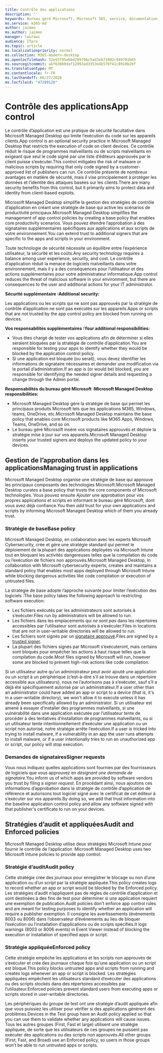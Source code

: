 ```yaml
---
title: Contrôle des applications
description: ''
keywords: Bureau géré Microsoft, Microsoft 365, service, documentation
ms.service: m365-md
author: jaimeo
ms.author: jaimeo
manager: laurawi
audience: ITpro
ms.topic: article
ms.localizationpriority: normal
ms.collection: M365-modern-desktop
ms.openlocfilehash: 32ed3f95ebb4299796c5ad3eb71802c949701b65
ms.sourcegitcommit: abf63669daf12993ad3353e4b578f41c8910b20f
ms.translationtype: MT
ms.contentlocale: fr-FR
ms.lasthandoff: 08/27/2020
ms.locfileid: "47289126"
---
```

# <a name="app-control"></a><span data-ttu-id="3d7dd-103">Contrôle des applications</span><span class="sxs-lookup"><span data-stu-id="3d7dd-103">App control</span></span>

<span data-ttu-id="3d7dd-104">Le contrôle d’application est une pratique de sécurité facultative dans Microsoft Managed Desktop qui limite l’exécution du code sur les appareils clients.</span><span class="sxs-lookup"><span data-stu-id="3d7dd-104">App control is an optional security practice in Microsoft Managed Desktop that restricts the execution of code on client devices.</span></span> <span data-ttu-id="3d7dd-105">Ce contrôle réduit le risque de programmes malveillants ou de scripts malveillants en exigeant que seul le code signé par une liste d’éditeurs approuvés par le client puisse s’exécuter.</span><span class="sxs-lookup"><span data-stu-id="3d7dd-105">This control mitigates the risk of malware or malicious scripts by requiring that only code signed by a customer-approved list of publishers can run.</span></span> <span data-ttu-id="3d7dd-106">Ce contrôle présente de nombreux avantages en matière de sécurité, mais il vise principalement à protéger les données et l’identité des attaques basées sur les clients.</span><span class="sxs-lookup"><span data-stu-id="3d7dd-106">There are many security benefits from this control, but it primarily aims to protect data and identity from client-based exploits.</span></span>

<span data-ttu-id="3d7dd-107">Microsoft Managed Desktop simplifie la gestion des stratégies de contrôle d’application en créant une stratégie de base qui active les scénarios de productivité principaux.</span><span class="sxs-lookup"><span data-stu-id="3d7dd-107">Microsoft Managed Desktop simplifies the management of app control policies by creating a base policy that enables core productivity scenarios.</span></span> <span data-ttu-id="3d7dd-108">Vous pouvez étendre l’approbation à des signataires supplémentaires spécifiques aux applications et aux scripts de votre environnement.</span><span class="sxs-lookup"><span data-stu-id="3d7dd-108">You can extend trust to additional signers that are specific to the apps and scripts in your environment.</span></span> 


<span data-ttu-id="3d7dd-109">Toute technologie de sécurité nécessite un équilibre entre l’expérience utilisateur, la sécurité et les coûts.</span><span class="sxs-lookup"><span data-stu-id="3d7dd-109">Any security technology requires a balance among user experience, security, and cost.</span></span> <span data-ttu-id="3d7dd-110">Le contrôle d’application réduit la menace de logiciels malveillants dans votre environnement, mais il y a des conséquences pour l’utilisateur et des actions supplémentaires pour votre administrateur informatique.</span><span class="sxs-lookup"><span data-stu-id="3d7dd-110">App control reduces the threat of malicious software in your environment, but there are consequences to the user and additional actions for your IT administrator.</span></span>

<span data-ttu-id="3d7dd-111">**Sécurité supplémentaire :**</span><span class="sxs-lookup"><span data-stu-id="3d7dd-111">**Additional security:**</span></span>

<span data-ttu-id="3d7dd-112">Les applications ou les scripts qui ne sont pas approuvés par la stratégie de contrôle d’application ne sont pas exécutés sur les appareils.</span><span class="sxs-lookup"><span data-stu-id="3d7dd-112">Apps or scripts that are not trusted by the app control policy are blocked from running on devices.</span></span>

<span data-ttu-id="3d7dd-113">**Vos responsabilités supplémentaires :**</span><span class="sxs-lookup"><span data-stu-id="3d7dd-113">**Your additional responsibilities:**</span></span>

- <span data-ttu-id="3d7dd-114">Vous êtes chargé de tester vos applications afin de déterminer si elles seraient bloquées par la stratégie de contrôle d’application.</span><span class="sxs-lookup"><span data-stu-id="3d7dd-114">You are responsible for testing your apps to identify whether they would be blocked by the application control policy.</span></span>
- <span data-ttu-id="3d7dd-115">Si une application est bloquée (ou serait), vous devez identifier les informations de signataire nécessaires et demander une modification via le portail d’administration.</span><span class="sxs-lookup"><span data-stu-id="3d7dd-115">If an app is (or would be) blocked, you are responsible for identifying the needed signer details and requesting a change through the Admin portal.</span></span>

<span data-ttu-id="3d7dd-116">**Responsabilités du bureau géré Microsoft :**</span><span class="sxs-lookup"><span data-stu-id="3d7dd-116">**Microsoft Managed Desktop responsibilities:**</span></span>

- <span data-ttu-id="3d7dd-117">Microsoft Managed Desktop gère la stratégie de base qui permet les principaux produits Microsoft tels que les applications M365, Windows, teams, OneDrive, etc.</span><span class="sxs-lookup"><span data-stu-id="3d7dd-117">Microsoft Managed Desktop maintains the base policy that enables core Microsoft products like M365 Apps, Windows, Teams, OneDrive, and so on.</span></span>
- <span data-ttu-id="3d7dd-118">Le bureau géré Microsoft insère vos signataires approuvés et déploie la stratégie mise à jour sur vos appareils.</span><span class="sxs-lookup"><span data-stu-id="3d7dd-118">Microsoft Managed Desktop inserts your trusted signers and deploys the updated policy to your devices.</span></span>


## <a name="managing-trust-in-applications"></a><span data-ttu-id="3d7dd-119">Gestion de l’approbation dans les applications</span><span class="sxs-lookup"><span data-stu-id="3d7dd-119">Managing trust in applications</span></span>

<span data-ttu-id="3d7dd-120">Microsoft Managed Desktop organise une stratégie de base qui approuve les principaux composants des technologies Microsoft.</span><span class="sxs-lookup"><span data-stu-id="3d7dd-120">Microsoft Managed Desktop curates a base policy that trusts the core components of Microsoft technologies.</span></span> <span data-ttu-id="3d7dd-121">Vous pouvez ensuite *Ajouter* une approbation pour vos propres applications et scripts en informant le bureau géré Microsoft, dont vous avez déjà confiance.</span><span class="sxs-lookup"><span data-stu-id="3d7dd-121">You then *add* trust for your own applications and scripts by informing Microsoft Managed Desktop which of them you already trust.</span></span>

### <a name="base-policy"></a><span data-ttu-id="3d7dd-122">Stratégie de base</span><span class="sxs-lookup"><span data-stu-id="3d7dd-122">Base policy</span></span>

<span data-ttu-id="3d7dd-123">Microsoft Managed Desktop, en collaboration avec les experts Microsoft Cybersecurity, crée et gère une stratégie standard qui permet le déploiement de la plupart des applications déployées via Microsoft Intune tout en bloquant les activités dangereuses telles que la compilation du code ou l’exécution de fichiers non approuvés.</span><span class="sxs-lookup"><span data-stu-id="3d7dd-123">Microsoft Managed Desktop, in collaboration with Microsoft cybersecurity experts, creates and maintains a standard policy that enables most apps deployed through Microsoft Intune while blocking dangerous activities like code compilation or execution of untrusted files.</span></span>

<span data-ttu-id="3d7dd-124">La stratégie de base adopte l’approche suivante pour limiter l’exécution des logiciels :</span><span class="sxs-lookup"><span data-stu-id="3d7dd-124">The base policy takes the following approach to restricting software execution:</span></span>

- <span data-ttu-id="3d7dd-125">Les fichiers exécutés par les administrateurs sont autorisés à s’exécuter.</span><span class="sxs-lookup"><span data-stu-id="3d7dd-125">Files run by administrators will be allowed to run.</span></span>
- <span data-ttu-id="3d7dd-126">Les fichiers dans les emplacements qui *ne sont pas* dans les répertoires accessibles par l’utilisateur sont autorisés à s’exécuter.</span><span class="sxs-lookup"><span data-stu-id="3d7dd-126">Files in locations that are *not* in user-writable directories will be allowed to run.</span></span>
- <span data-ttu-id="3d7dd-127">Les fichiers sont signés par un [signataire approuvé](#signer-requests).</span><span class="sxs-lookup"><span data-stu-id="3d7dd-127">Files are signed by a [trusted signer](#signer-requests).</span></span>
- <span data-ttu-id="3d7dd-128">La plupart des fichiers signés par Microsoft s’exécuteront, mais certains sont bloqués pour empêcher les actions à haut risque telles que la compilation du code.</span><span class="sxs-lookup"><span data-stu-id="3d7dd-128">Most files signed by Microsoft will run, however some are blocked to prevent high-risk actions like code compilation.</span></span>


<span data-ttu-id="3d7dd-129">Si un utilisateur autre qu’un administrateur peut avoir ajouté une application ou un script à un périphérique (c’est-à-dire s’il se trouve dans un répertoire accessible aux utilisateurs), nous ne l’autorisons pas à s’exécuter, sauf s’il a déjà été spécifiquement autorisé par un administrateur.</span><span class="sxs-lookup"><span data-stu-id="3d7dd-129">If a user other than an administrator could have added an app or script to a device (that is, it's in a user-writable directory), we won't allow it to execute unless it has already been specifically allowed by an administrator.</span></span> <span data-ttu-id="3d7dd-130">Si un utilisateur est amené à essayer d’installer des programmes malveillants, si une vulnérabilité dans une application exécutée par l’utilisateur tente de procéder à des tentatives d’installation de programmes malveillants, ou si un utilisateur tente intentionnellement d’exécuter une application ou un script non autorisé, notre stratégie arrête l’exécution.</span><span class="sxs-lookup"><span data-stu-id="3d7dd-130">If a user is tricked into trying to install malware, if a vulnerability in an app the user runs attempts to install malware, or if a user intentionally tries to run an unauthorized app or script, our policy will stop execution.</span></span>

### <a name="signer-requests"></a><span data-ttu-id="3d7dd-131">Demandes de signataires</span><span class="sxs-lookup"><span data-stu-id="3d7dd-131">Signer requests</span></span>

<span data-ttu-id="3d7dd-132">Vous nous indiquez quelles applications sont fournies par des fournisseurs de logiciels que vous approuvez en *désignant une demande de signataire*.</span><span class="sxs-lookup"><span data-stu-id="3d7dd-132">You inform us of which apps are provided by software vendors you trust by filing a *signer request*.</span></span> <span data-ttu-id="3d7dd-133">En procédant ainsi, nous ajoutons ces informations d’approbation dans la stratégie de contrôle d’application de référence et autorisons tout logiciel signé avec le certificat de cet éditeur à s’exécuter sur vos appareils.</span><span class="sxs-lookup"><span data-stu-id="3d7dd-133">By doing so, we add that trust information into the baseline application control policy and allow any software signed with that publisher's certificate to run on your devices.</span></span>

## <a name="audit-and-enforced-policies"></a><span data-ttu-id="3d7dd-134">Stratégies d’audit et appliquées</span><span class="sxs-lookup"><span data-stu-id="3d7dd-134">Audit and Enforced policies</span></span>

<span data-ttu-id="3d7dd-135">Microsoft Managed Desktop utilise deux stratégies Microsoft Intune pour fournir le contrôle de l’application :</span><span class="sxs-lookup"><span data-stu-id="3d7dd-135">Microsoft Managed Desktop uses two Microsoft Intune policies to provide app control:</span></span>

### <a name="audit-policy"></a><span data-ttu-id="3d7dd-136">Stratégie d’audit</span><span class="sxs-lookup"><span data-stu-id="3d7dd-136">Audit policy</span></span>
<span data-ttu-id="3d7dd-137">Cette stratégie crée des journaux pour enregistrer le blocage ou non d’une application ou d’un script par la stratégie appliquée.</span><span class="sxs-lookup"><span data-stu-id="3d7dd-137">This policy creates logs to record whether an app or script would be blocked by the Enforced policy.</span></span> <span data-ttu-id="3d7dd-138">Les stratégies d’audit n’appliquent pas de règles de contrôle d’application et sont destinées à des fins de test pour déterminer si une application requiert une exemption de publication.</span><span class="sxs-lookup"><span data-stu-id="3d7dd-138">Audit policies don't enforce app control rules and are meant for testing purposes to identify whether an application will require a publisher exemption.</span></span> <span data-ttu-id="3d7dd-139">Il consigne les avertissements (événements 8003 ou 8006) dans l’observateur d’événements au lieu de bloquer l’exécution ou l’installation d’applications ou de scripts spécifiés.</span><span class="sxs-lookup"><span data-stu-id="3d7dd-139">It logs warnings (8003 or 8006 events) in Event Viewer instead of blocking the execution or installation of specified apps or script.</span></span>

### <a name="enforced-policy"></a><span data-ttu-id="3d7dd-140">Stratégie appliquée</span><span class="sxs-lookup"><span data-stu-id="3d7dd-140">Enforced policy</span></span>
<span data-ttu-id="3d7dd-141">Cette stratégie empêche les applications et les scripts non approuvés de s’exécuter et crée des journaux chaque fois qu’une application ou un script est bloqué.</span><span class="sxs-lookup"><span data-stu-id="3d7dd-141">This policy blocks untrusted apps and scripts from running and creates logs whenever an app or script is blocked.</span></span> <span data-ttu-id="3d7dd-142">Les stratégies appliquées empêchent les utilisateurs standard d’exécuter des applications ou des scripts stockés dans des répertoires accessibles par l’utilisateur.</span><span class="sxs-lookup"><span data-stu-id="3d7dd-142">Enforced policies prevent standard users from executing apps or scripts stored in user-writable directories.</span></span>

<span data-ttu-id="3d7dd-143">Les périphériques du groupe de test ont une stratégie d’audit appliquée afin que vous puissiez les utiliser pour vérifier si des applications génèrent des problèmes.</span><span class="sxs-lookup"><span data-stu-id="3d7dd-143">Devices in the Test group have an Audit policy applied so that you can use them to validate whether any applications will cause issues.</span></span> <span data-ttu-id="3d7dd-144">Tous les autres groupes (First, Fast et large) utilisent une stratégie appliquée, de sorte que les utilisateurs de ces groupes ne puissent pas exécuter des applications ou des scripts non approuvés.</span><span class="sxs-lookup"><span data-stu-id="3d7dd-144">All other groups (First, Fast, and Broad) use an Enforced policy, so users in those groups won't be able to run untrusted apps or scripts.</span></span>







